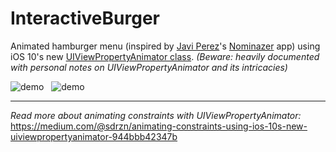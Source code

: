 # InteractiveBurger
Animated hamburger menu (inspired by [Javi Perez](https://twitter.com/dobleperez)'s [Nominazer](https://itunes.apple.com/us/app/nominazer-cool-names-generator/id765422087?mt=8) app) using iOS 10's new [UIViewPropertyAnimator class](https://developer.apple.com/reference/uikit/uiviewpropertyanimator). *(Beware: heavily documented with personal notes on UIViewPropertyAnimator and its intricacies)*

![demo](http://i.imgur.com/CHI3tia.gif)   ![demo](http://i.imgur.com/4jCHqTo.gif)

---

*Read more about animating constraints with UIViewPropertyAnimator:* https://medium.com/@sdrzn/animating-constraints-using-ios-10s-new-uiviewpropertyanimator-944bbb42347b
